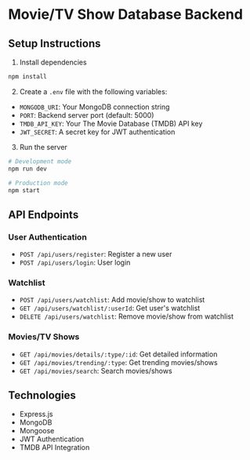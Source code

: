 # Movie/TV Show Database Backend

## Setup Instructions

1. Install dependencies
```bash
npm install
```

2. Create a `.env` file with the following variables:
- `MONGODB_URI`: Your MongoDB connection string
- `PORT`: Backend server port (default: 5000)
- `TMDB_API_KEY`: Your The Movie Database (TMDB) API key
- `JWT_SECRET`: A secret key for JWT authentication

3. Run the server
```bash
# Development mode
npm run dev

# Production mode
npm start
```

## API Endpoints

### User Authentication
- `POST /api/users/register`: Register a new user
- `POST /api/users/login`: User login

### Watchlist
- `POST /api/users/watchlist`: Add movie/show to watchlist
- `GET /api/users/watchlist/:userId`: Get user's watchlist
- `DELETE /api/users/watchlist`: Remove movie/show from watchlist

### Movies/TV Shows
- `GET /api/movies/details/:type/:id`: Get detailed information
- `GET /api/movies/trending/:type`: Get trending movies/shows
- `GET /api/movies/search`: Search movies/shows

## Technologies
- Express.js
- MongoDB
- Mongoose
- JWT Authentication
- TMDB API Integration
